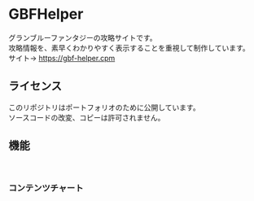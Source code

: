 # GBFHelper

グランブルーファンタジーの攻略サイトです。<br />
攻略情報を、素早くわかりやすく表示することを重視して制作しています。<br />
サイト→ https://gbf-helper.cpm

## ライセンス

このリポジトリはポートフォリオのために公開しています。<br />
ソースコードの改変、コピーは許可されません。

## 機能

<br />

### コンテンツチャート
